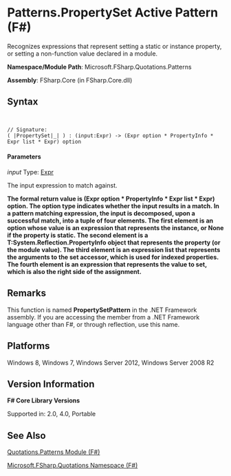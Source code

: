 # Patterns.PropertySet Active Pattern (F#)

Recognizes expressions that represent setting a static or instance property, or setting a non-function value declared in a module.

**Namespace/Module Path**: Microsoft.FSharp.Quotations.Patterns

**Assembly**: FSharp.Core (in FSharp.Core.dll)


## Syntax


```


// Signature:
( |PropertySet|_| ) : (input:Expr) -> (Expr option * PropertyInfo * Expr list * Expr) option

```



#### Parameters
*input*
Type: [Expr](http://msdn.microsoft.com/en-us/library/ed6a2caf-69d4-45c2-ab97-e9b3be9bce65)


The input expression to match against.



**The formal return value is (Expr option &#42; PropertyInfo &#42; Expr list &#42; Expr) option. The option type indicates whether the input results in a match. In a pattern matching expression, the input is decomposed, upon a successful match, into a tuple of four elements. The first element is an option whose value is an expression that represents the instance, or None if the property is static. The second element is a T:System.Reflection.PropertyInfo object that represents the property (or the module value). The third element is an expression list that represents the arguments to the set accessor, which is used for indexed properties. The fourth element is an expression that represents the value to set, which is also the right side of the assignment.**
## Remarks
This function is named **PropertySetPattern** in the .NET Framework assembly. If you are accessing the member from a .NET Framework language other than F#, or through reflection, use this name.


## Platforms
Windows 8, Windows 7, Windows Server 2012, Windows Server 2008 R2


## Version Information
**F# Core Library Versions**

Supported in: 2.0, 4.0, Portable




## See Also
[Quotations.Patterns Module &#40;F&#35;&#41;](Quotations.Patterns-Module-%28FSharp%29.md)

[Microsoft.FSharp.Quotations Namespace &#40;F&#35;&#41;](Microsoft.FSharp.Quotations-Namespace-%28FSharp%29.md)

